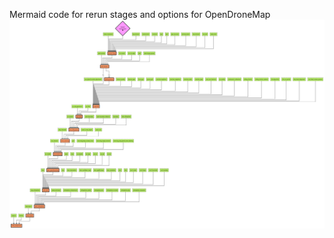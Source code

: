 Mermaid code for rerun stages and options for OpenDroneMap 
![mermaid_flowshart](ODM-2024-05-22-133744.png)
